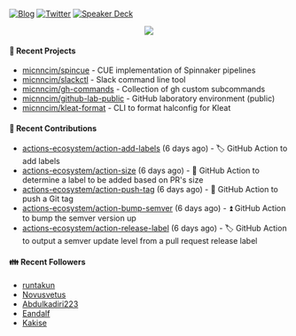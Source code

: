[![Blog](https://img.shields.io/badge/Blog-0?style=flat-square&logo=gatsby&color=181717&logoColor=white)](https://micnncim.com)
[![Twitter](https://img.shields.io/badge/Twitter-0?style=flat-square&logo=twitter&color=1DA1F2&logoColor=white)](https://twitter.com/micnncim)
[![Speaker Deck](https://img.shields.io/badge/Speaker_Deck-0?style=flat-square&logo=speaker-deck&color=009287&logoColor=white)](https://speakerdeck.com/micnncim)

<p align="center">
<img src="https://github-readme-stats.vercel.app/api?username=micnncim&show_icons=true&count_private=true" />
</p>

#### 🍎 Recent Projects

- [micnncim/spincue](https://github.com/micnncim/spincue) - CUE implementation of Spinnaker pipelines
- [micnncim/slackctl](https://github.com/micnncim/slackctl) - Slack command line tool
- [micnncim/gh-commands](https://github.com/micnncim/gh-commands) - Collection of gh custom subcommands
- [micnncim/github-lab-public](https://github.com/micnncim/github-lab-public) - GitHub laboratory environment (public)
- [micnncim/kleat-format](https://github.com/micnncim/kleat-format) - CLI to format halconfig for Kleat

#### 🌱 Recent Contributions

- [actions-ecosystem/action-add-labels](https://github.com/actions-ecosystem/action-add-labels) (6 days ago) - 🏷️ GitHub Action to add labels
- [actions-ecosystem/action-size](https://github.com/actions-ecosystem/action-size) (6 days ago) - 📏 GitHub Action to determine a label to be added based on PR&#39;s size
- [actions-ecosystem/action-push-tag](https://github.com/actions-ecosystem/action-push-tag) (6 days ago) - 🔖 GitHub Action to push a Git tag
- [actions-ecosystem/action-bump-semver](https://github.com/actions-ecosystem/action-bump-semver) (6 days ago) - ⏫ GitHub Action to bump the semver version up
- [actions-ecosystem/action-release-label](https://github.com/actions-ecosystem/action-release-label) (6 days ago) - 🏷️ GitHub Action to output a semver update level from a pull request release label

#### 👪  Recent Followers

- [runtakun](https://github.com/runtakun)
- [Novusvetus](https://github.com/Novusvetus)
- [Abdulkadiri223](https://github.com/Abdulkadiri223)
- [Eandalf](https://github.com/Eandalf)
- [Kakise](https://github.com/Kakise)

